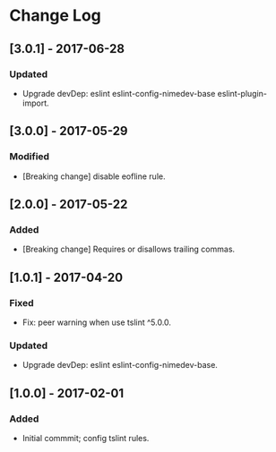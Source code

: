 # Change Log

## [3.0.1] - 2017-06-28

### Updated
- Upgrade devDep: eslint eslint-config-nimedev-base eslint-plugin-import.


## [3.0.0] - 2017-05-29

### Modified
- [Breaking change] disable eofline rule.


## [2.0.0] - 2017-05-22

### Added
- [Breaking change] Requires or disallows trailing commas.


## [1.0.1] - 2017-04-20

### Fixed
- Fix: peer warning when use tslint ^5.0.0.

### Updated
- Upgrade devDep: eslint eslint-config-nimedev-base.


## [1.0.0] - 2017-02-01

### Added
- Initial commmit; config tslint rules.
